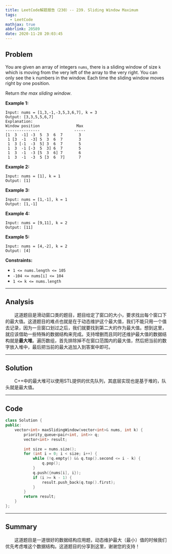 ```yaml
---
title: LeetCode解题报告（230）-- 239. Sliding Window Maximum
tags:
  - LeetCode
mathjax: true
abbrlink: 20589
date: 2020-11-28 20:03:45
---
```


## Problem

You are given an array of integers `nums`, there is a sliding window of size `k` which is moving from the very left of the array to the very right. You can only see the `k` numbers in the window. Each time the sliding window moves right by one position.

Return *the max sliding window*.

<!-- more -->

**Example 1:**

```
Input: nums = [1,3,-1,-3,5,3,6,7], k = 3
Output: [3,3,5,5,6,7]
Explanation: 
Window position                Max
---------------               -----
[1  3  -1] -3  5  3  6  7       3
 1 [3  -1  -3] 5  3  6  7       3
 1  3 [-1  -3  5] 3  6  7       5
 1  3  -1 [-3  5  3] 6  7       5
 1  3  -1  -3 [5  3  6] 7       6
 1  3  -1  -3  5 [3  6  7]      7
```

**Example 2:**

```
Input: nums = [1], k = 1
Output: [1]
```

**Example 3:**

```
Input: nums = [1,-1], k = 1
Output: [1,-1]
```

**Example 4:**

```
Input: nums = [9,11], k = 2
Output: [11]
```

**Example 5:**

```
Input: nums = [4,-2], k = 2
Output: [4]
```

**Constraints:**

- `1 <= nums.length <= 105`
- `-104 <= nums[i] <= 104`
- `1 <= k <= nums.length`

------

## Analysis

&emsp;&emsp;这道题目是滑动窗口类的题目，题目给定了窗口的大小，要求找出每个窗口下的最大值。这道题目的难点也就是在于动态维护这个最大值，我们不能只用一个值去记录，因为一旦窗口划过之后，我们就要找到第二大的作为最大值。想到这里，就应该借助一些特殊的数据结构来完成。支持增删而且同时还维护最大值的数据结构就是**最大堆**。遍历数组，首先排除掉不在窗口范围内的最大值，然后把当前的数字放入堆中，最后把当前的最大追加入到答案中即可。

------

## Solution

&emsp;&emsp;C++中的最大堆可以使用STL提供的优先队列，其底层实现也是基于堆的，队头就是最大值。

------

## Code

```c++
class Solution {
public:
    vector<int> maxSlidingWindow(vector<int>& nums, int k) {
        priority_queue<pair<int, int>> q;
        vector<int> result;
        
        int size = nums.size();
        for (int i = 0; i < size; i++) {
            while (!q.empty() && q.top().second <= i - k) {
                q.pop();
            }
            q.push({nums[i], i});
            if (i >= k - 1) {
                result.push_back(q.top().first);
            }
        }
        return result;
    }
};
```

------

## Summary

&emsp;&emsp;这道题目是一道很好的数据结构应用题，动态维护最大（最小）值的时候我们优先考虑堆这个数据结构。这道题目的分享到这里，谢谢您的支持！
